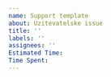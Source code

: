 ```yaml
---
name: Support template
about: Uzitevatelske issue
title: ''
labels: ''
assignees: ''
Estimated Time: 
Time Spent: 
---
```


